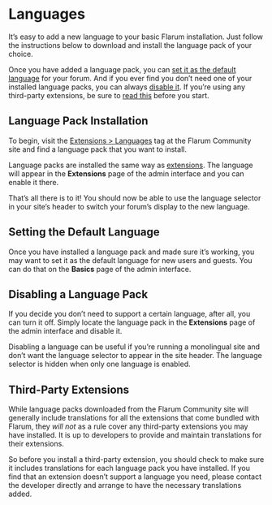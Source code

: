 # Languages

It’s easy to add a new language to your basic Flarum installation. Just follow the instructions below to download and install the language pack of your choice.

Once you have added a language pack, you can [set it as the default language](#setting-the-default-language) for your forum. And if you ever find you don’t need one of your installed language packs, you can always [disable it](#disabling-a-language-pack).
If you’re using any third-party extensions, be sure to [read this](#third-party-extensions) before you start.

## Language Pack Installation

To begin, visit the [Extensions > Languages](https://discuss.flarum.org/t/languages) tag at the Flarum Community site and find a language pack that you want to install.

Language packs are installed the same way as [extensions](extensions.md). The language will appear in the **Extensions** page of the admin interface and you can enable it there.

That’s all there is to it! You should now be able to use the language selector in your site’s header to switch your forum’s display to the new language.

## Setting the Default Language

Once you have installed a language pack and made sure it’s working, you may want to set it as the default language for new users and guests. You can do that on the **Basics** page of the admin interface.

## Disabling a Language Pack

If you decide you don’t need to support a certain language, after all, you can turn it off. Simply locate the language pack in the **Extensions** page of the admin interface and disable it.

Disabling a language can be useful if you’re running a monolingual site and don’t want the language selector to appear in the site header. The language selector is hidden when only one language is enabled.

## Third-Party Extensions

While language packs downloaded from the Flarum Community site will generally include translations for all the extensions that come bundled with Flarum, they _will not_ as a rule cover any third-party extensions you may have installed. It is up to developers to provide and maintain translations for their extensions.

So before you install a third-party extension, you should check to make sure it includes translations for each language pack you have installed. If you find that an extension doesn’t support a language you need, please contact the developer directly and arrange to have the necessary translations added.

